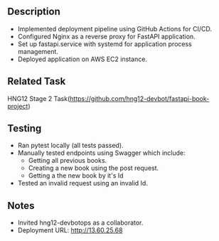## Description

- Implemented deployment pipeline using GitHub Actions for CI/CD.
- Configured Nginx as a reverse proxy for FastAPI application.
- Set up fastapi.service with systemd for application process management.
- Deployed application on AWS EC2 instance.

## Related Task

HNG12 Stage 2 Task(https://github.com/hng12-devbot/fastapi-book-project)

## Testing

- Ran pytest locally (all tests passed).
- Manually tested endpoints using Swagger which include:
	- Getting all previous books.
	- Creating a new book using the post request.
	- Getting a the new book by it's Id
- Tested an invalid request using an invalid Id.

## Notes

- Invited hng12-devbotops as a collaborator.
- Deployment URL: http://13.60.25.68

